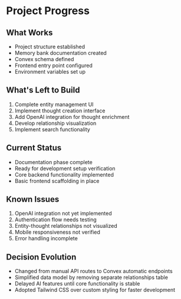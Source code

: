 # Project Progress

## What Works
- Project structure established
- Memory bank documentation created
- Convex schema defined
- Frontend entry point configured
- Environment variables set up

## What's Left to Build
1. Complete entity management UI
2. Implement thought creation interface
3. Add OpenAI integration for thought enrichment
4. Develop relationship visualization
5. Implement search functionality

## Current Status
- Documentation phase complete
- Ready for development setup verification
- Core backend functionality implemented
- Basic frontend scaffolding in place

## Known Issues
1. OpenAI integration not yet implemented
2. Authentication flow needs testing
3. Entity-thought relationships not visualized
4. Mobile responsiveness not verified
5. Error handling incomplete

## Decision Evolution
- Changed from manual API routes to Convex automatic endpoints
- Simplified data model by removing separate relationships table
- Delayed AI features until core functionality is stable
- Adopted Tailwind CSS over custom styling for faster development